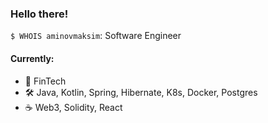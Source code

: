 ### Hello there!

`$ WHOIS aminovmaksim`: Software Engineer

#### Currently:
 - 💼 FinTech
 - 🛠 Java, Kotlin, Spring, Hibernate, K8s, Docker, Postgres
 - ☕ Web3, Solidity, React

